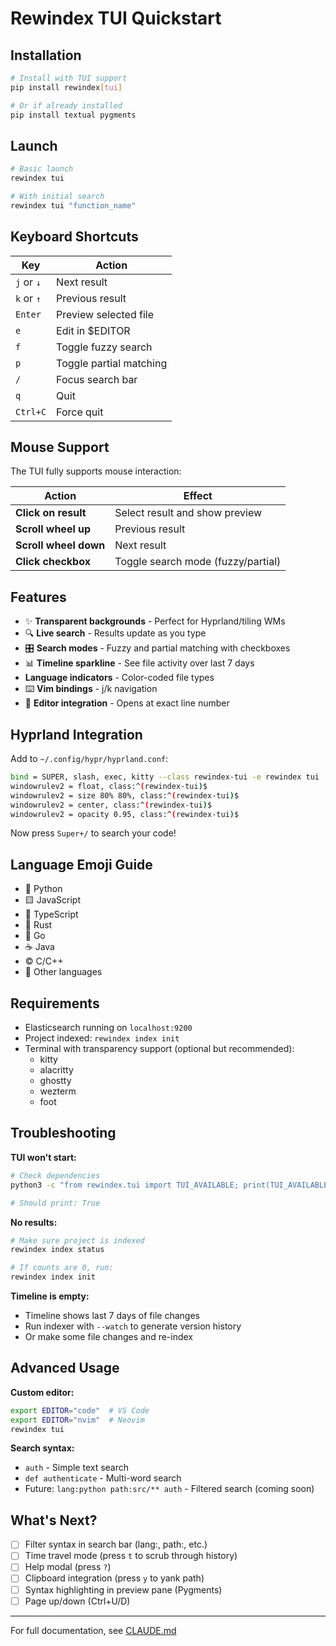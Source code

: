 # Rewindex TUI Quickstart

## Installation

```bash
# Install with TUI support
pip install rewindex[tui]

# Or if already installed
pip install textual pygments
```

## Launch

```bash
# Basic launch
rewindex tui

# With initial search
rewindex tui "function_name"
```

## Keyboard Shortcuts

| Key | Action |
|-----|--------|
| `j` or `↓` | Next result |
| `k` or `↑` | Previous result |
| `Enter` | Preview selected file |
| `e` | Edit in $EDITOR |
| `f` | Toggle fuzzy search |
| `p` | Toggle partial matching |
| `/` | Focus search bar |
| `q` | Quit |
| `Ctrl+C` | Force quit |

## Mouse Support

The TUI fully supports mouse interaction:

| Action | Effect |
|--------|--------|
| **Click on result** | Select result and show preview |
| **Scroll wheel up** | Previous result |
| **Scroll wheel down** | Next result |
| **Click checkbox** | Toggle search mode (fuzzy/partial) |

## Features

- ✨ **Transparent backgrounds** - Perfect for Hyprland/tiling WMs
- 🔍 **Live search** - Results update as you type
- 🎛️ **Search modes** - Fuzzy and partial matching with checkboxes
- 📊 **Timeline sparkline** - See file activity over last 7 days
-  **Language indicators** - Color-coded file types
- ⌨️  **Vim bindings** - j/k navigation
- 📝 **Editor integration** - Opens at exact line number

## Hyprland Integration

Add to `~/.config/hypr/hyprland.conf`:

```bash
bind = SUPER, slash, exec, kitty --class rewindex-tui -e rewindex tui
windowrulev2 = float, class:^(rewindex-tui)$
windowrulev2 = size 80% 80%, class:^(rewindex-tui)$
windowrulev2 = center, class:^(rewindex-tui)$
windowrulev2 = opacity 0.95, class:^(rewindex-tui)$
```

Now press `Super+/` to search your code!

## Language Emoji Guide

- 🐍 Python
- 🟨 JavaScript
- 🔷 TypeScript
- 🦀 Rust
- 🔵 Go
- ☕ Java
- ©️ C/C++
- 📄 Other languages

## Requirements

- Elasticsearch running on `localhost:9200`
- Project indexed: `rewindex index init`
- Terminal with transparency support (optional but recommended):
  - kitty
  - alacritty
  - ghostty
  - wezterm
  - foot

## Troubleshooting

**TUI won't start:**
```bash
# Check dependencies
python3 -c "from rewindex.tui import TUI_AVAILABLE; print(TUI_AVAILABLE)"

# Should print: True
```

**No results:**
```bash
# Make sure project is indexed
rewindex index status

# If counts are 0, run:
rewindex index init
```

**Timeline is empty:**
- Timeline shows last 7 days of file changes
- Run indexer with `--watch` to generate version history
- Or make some file changes and re-index

## Advanced Usage

**Custom editor:**
```bash
export EDITOR="code"  # VS Code
export EDITOR="nvim"  # Neovim
rewindex tui
```

**Search syntax:**
- `auth` - Simple text search
- `def authenticate` - Multi-word search
- Future: `lang:python path:src/** auth` - Filtered search (coming soon)

## What's Next?

- [ ] Filter syntax in search bar (lang:, path:, etc.)
- [ ] Time travel mode (press `t` to scrub through history)
- [ ] Help modal (press `?`)
- [ ] Clipboard integration (press `y` to yank path)
- [ ] Syntax highlighting in preview pane (Pygments)
- [ ] Page up/down (Ctrl+U/D)

---

For full documentation, see [CLAUDE.md](./CLAUDE.md)
